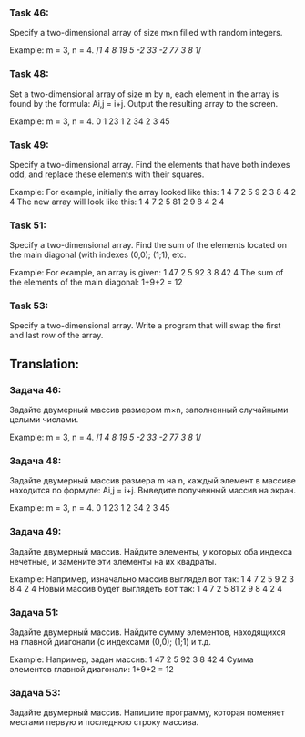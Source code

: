 ### Task 46: 
Specify a two-dimensional array of size m×n
filled with random integers.

Example:
m = 3, n = 4. 
/*1 4 8 19
5 -2 33 -2
77 3 8 1*/

### Task 48: 
Set a two-dimensional array of size m by n, each element in the array is found by the formula:
Ai,j = i+j. Output the resulting array to the screen.

Example:
m = 3, n = 4. 
0 1 23
1 2 34
2 3 45

### Task 49: 
Specify a two-dimensional array. Find the elements
that have both indexes odd, and replace these elements with their squares.

Example:
For example, initially the array looked like this:
1 4 7 2
5 9 2 3
8 4 2 4
The new array will look like this:
1 4 7 2
5 81 2 9
8 4 2 4

### Task 51: 
Specify a two-dimensional array. Find the sum
of the elements located on the main diagonal (with indexes
(0,0); (1;1), etc.

Example:
For example, an array is given:
1 47 2
5 92 3
8 42 4
The sum of the elements of the main diagonal: 1+9+2 = 12

### Task 53: 
Specify a two-dimensional array. Write a program that will swap the first and last row of the array.

## Translation:
### Задача 46: 
Задайте двумерный массив размером m×n,
заполненный случайными целыми числами.

Example:
m = 3, n = 4. 
/*1 4 8 19
5 -2 33 -2
77 3 8 1*/

### Задача 48: 
Задайте двумерный массив размера m на n, каждый элемент в массиве находится по формуле:
Ai,j = i+j. Выведите полученный массив на экран.

Example:
m = 3, n = 4. 
0 1 23
1 2 34
2 3 45

### Задача 49: 
Задайте двумерный массив. Найдите элементы, у
которых оба индекса нечетные, и замените эти элементы на их квадраты.

Example:
Например, изначально массив выглядел вот так:
1 4 7 2
5 9 2 3
8 4 2 4
Новый массив будет выглядеть вот так:
1 4 7 2
5 81 2 9
8 4 2 4

### Задача 51: 
Задайте двумерный массив. Найдите сумму
элементов, находящихся на главной диагонали (с индексами
(0,0); (1;1) и т.д.

Example:
Например, задан массив:
1 47 2
5 92 3
8 42 4
Сумма элементов главной диагонали: 1+9+2 = 12

### Задача 53: 
Задайте двумерный массив. Напишите программу, которая поменяет местами первую и последнюю строку массива.